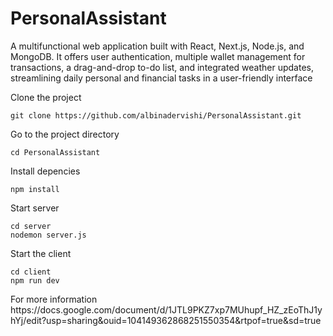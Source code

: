 <h1> PersonalAssistant</h1>  

<p> A multifunctional web application built with React, Next.js, Node.js, and MongoDB. It offers user authentication, multiple wallet management for transactions, a drag-and-drop to-do list, and integrated weather updates, streamlining daily personal and financial tasks in a user-friendly interface</p>


<p>Clone the project</p>

`
git clone https://github.com/albinadervishi/PersonalAssistant.git
`

<p>Go to the project directory</p>

`
cd PersonalAssistant
`

<p>Install depencies</p>

`
npm install
`

<p>Start server</p>

```
cd server
nodemon server.js
```

<p>Start the client</p>

```
cd client
npm run dev
```

<p>For more information https://docs.google.com/document/d/1JTL9PKZ7xp7MUhupf_HZ_zEoThJ1yhYj/edit?usp=sharing&ouid=104149362868251550354&rtpof=true&sd=true</p>
